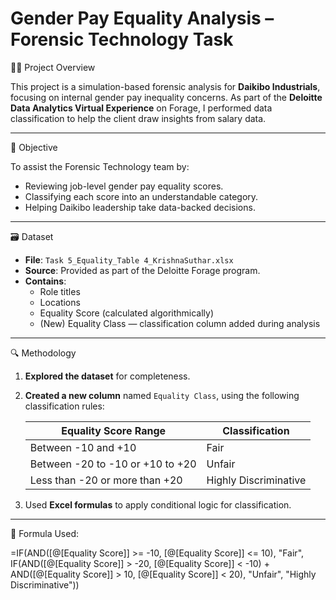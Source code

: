 
# Gender Pay Equality Analysis – Forensic Technology Task

🕵️‍♂️ Project Overview

This project is a simulation-based forensic analysis for **Daikibo Industrials**, focusing on internal gender pay inequality concerns. As part of the **Deloitte Data Analytics Virtual Experience** on Forage, I performed data classification to help the client draw insights from salary data.

---

🎯 Objective

To assist the Forensic Technology team by:
- Reviewing job-level gender pay equality scores.
- Classifying each score into an understandable category.
- Helping Daikibo leadership take data-backed decisions.

---

🗃️ Dataset

- **File**: `Task 5_Equality_Table 4_KrishnaSuthar.xlsx`
- **Source**: Provided as part of the Deloitte Forage program.
- **Contains**:
  - Role titles
  - Locations
  - Equality Score (calculated algorithmically)
  - (New) Equality Class — classification column added during analysis

---
🔍 Methodology

1. **Explored the dataset** for completeness.
2. **Created a new column** named `Equality Class`, using the following classification rules:

   | Equality Score Range | Classification         |
   |----------------------|------------------------|
   | Between -10 and +10  | Fair                   |
   | Between -20 to -10 or +10 to +20 | Unfair   |
   | Less than -20 or more than +20  | Highly Discriminative |

3. Used **Excel formulas** to apply conditional logic for classification.

---

🧮 Formula Used:

=IF(AND([@[Equality Score]] >= -10, [@[Equality Score]] <= 10), "Fair", IF(AND([@[Equality Score]] > -20, [@[Equality Score]] < -10) + AND([@[Equality Score]] > 10, [@[Equality Score]] < 20), "Unfair", "Highly Discriminative"))
